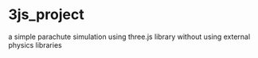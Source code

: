 # 3js_project
a simple parachute simulation using three.js library without using external physics libraries
